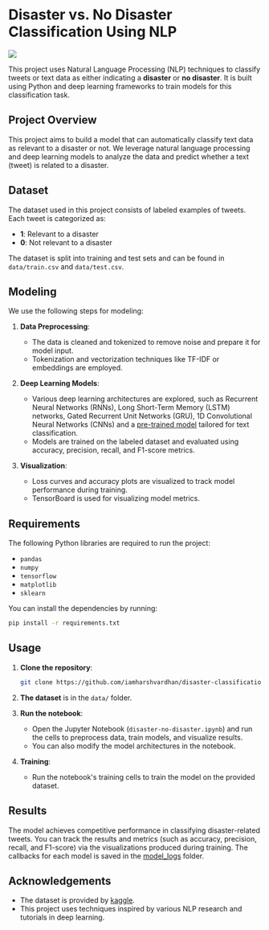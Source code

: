 # Disaster vs. No Disaster Classification Using NLP

<img src="https://assets-lbmjournal-com.s3.us-east-2.amazonaws.com/2023/09/PLM-Featured-Image-696x392.jpg">

This project uses Natural Language Processing (NLP) techniques to classify tweets or text data as either indicating a **disaster** or **no disaster**. It is built using Python and deep learning frameworks to train models for this classification task.

## Project Overview

This project aims to build a model that can automatically classify text data as relevant to a disaster or not. We leverage natural language processing and deep learning models to analyze the data and predict whether a text (tweet) is related to a disaster.

## Dataset

The dataset used in this project consists of labeled examples of tweets. Each tweet is categorized as:
- **1**: Relevant to a disaster
- **0**: Not relevant to a disaster

The dataset is split into training and test sets and can be found in `data/train.csv` and `data/test.csv`.

## Modeling

We use the following steps for modeling:

1. **Data Preprocessing**: 
   - The data is cleaned and tokenized to remove noise and prepare it for model input.
   - Tokenization and vectorization techniques like TF-IDF or embeddings are employed.

2. **Deep Learning Models**: 
   - Various deep learning architectures are explored, such as Recurrent Neural Networks (RNNs), Long Short-Term Memory (LSTM) networks, Gated Recurrent Unit Networks (GRU), 1D Convolutional Neural Networks (CNNs) and a [pre-trained model](https://www.kaggle.com/models/google/universal-sentence-encoder/frameworks/TensorFlow2/variations/universal-sentence-encoder/versions/2) tailored for text classification.
   - Models are trained on the labeled dataset and evaluated using accuracy, precision, recall, and F1-score metrics.

3. **Visualization**:
   - Loss curves and accuracy plots are visualized to track model performance during training.
   - TensorBoard is used for visualizing model metrics.

## Requirements

The following Python libraries are required to run the project:

- `pandas`
- `numpy`
- `tensorflow`
- `matplotlib`
- `sklearn`

You can install the dependencies by running:

```bash
pip install -r requirements.txt
```

## Usage

1. **Clone the repository**:
    ```bash
    git clone https://github.com/iamharshvardhan/disaster-classification
    ```

2. **The dataset** is in the `data/` folder.

3. **Run the notebook**:
   - Open the Jupyter Notebook (`disaster-no-disaster.ipynb`) and run the cells to preprocess data, train models, and visualize results.
   - You can also modify the model architectures in the notebook.

4. **Training**: 
   - Run the notebook's training cells to train the model on the provided dataset.

## Results

The model achieves competitive performance in classifying disaster-related tweets. You can track the results and metrics (such as accuracy, precision, recall, and F1-score) via the visualizations produced during training. The callbacks for each model is saved in the [model_logs](model_logs) folder.

## Acknowledgements

- The dataset is provided by [kaggle](https://www.kaggle.com/competitions/nlp-getting-started/data).
- This project uses techniques inspired by various NLP research and tutorials in deep learning.
